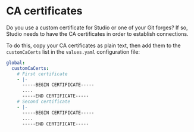 # CA certificates

Do you use a custom certificate for Studio or one of your Git forges? 
If so, Studio needs to have the CA certificates in order to establish
connections.

To do this, copy your CA certificates as plain text, then add them to the
`customCaCerts` list in the `values.yaml` configuration file:

```yaml
global:
  customCaCerts:
    # First certificate
    - |-
      -----BEGIN CERTIFICATE-----
      ....
      -----END CERTIFICATE-----
    # Second certificate
    - |-
      -----BEGIN CERTIFICATE-----
      ....
      -----END CERTIFICATE-----
```
